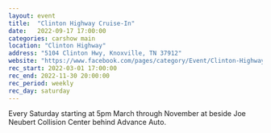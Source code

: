 ```yaml
---
layout: event
title:  "Clinton Highway Cruise-In"
date:   2022-09-17 17:00:00
categories: carshow main
location: "Clinton Highway"
address: "5104 Clinton Hwy, Knoxville, TN 37912"
website: "https://www.facebook.com/pages/category/Event/Clinton-Highway-Cruise-In-627144111003000/"
rec_start: 2022-03-01 17:00:00
rec_end: 2022-11-30 20:00:00
rec_period: weekly
rec_day: saturday
---
```


Every Saturday starting at 5pm March through November at beside Joe Neubert
Collision Center behind Advance Auto. 

